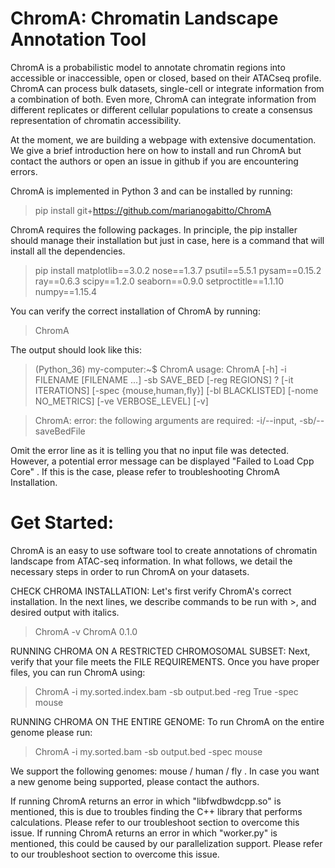 # ChromA: Chromatin Landscape Annotation Tool

ChromA is a probabilistic model to annotate chromatin regions into accessible or inaccessible, open or closed, based on their ATACseq profile. ChromA can process bulk datasets, single-cell or integrate information from a combination of both. Even more, ChromA can integrate information from different replicates or different cellular populations to create a consensus representation of chromatin accessibility.

At the moment, we are building a webpage with extensive documentation. We give a brief introduction here on how to install and run ChromA but contact the authors or open an issue in github if you are encountering errors.


ChromA is implemented in Python 3 and can be installed by running:
> pip install git+https://github.com/marianogabitto/ChromA

ChromA requires the following packages. In principle, the pip installer should manage their installation but just in case, here is a command that will install all the dependencies.

> pip install matplotlib==3.0.2 nose==1.3.7 psutil==5.5.1 pysam==0.15.2 ray==0.6.3 scipy==1.2.0 seaborn==0.9.0 setproctitle==1.1.10 numpy==1.15.4

You can verify the correct installation of ChromA by running:

> ChromA

The output should look like this:
>(Python_36) my-computer:~$ ChromA
usage: ChromA [-h] -i FILENAME [FILENAME ...] -sb SAVE_BED [-reg REGIONS]
?              [-it ITERATIONS] [-spec {mouse,human,fly}] [-bl BLACKLISTED]
              [-nome NO_METRICS] [-ve VERBOSE_LEVEL] [-v]

>ChromA: error: the following arguments are required: -i/--input, -sb/--saveBedFile

Omit the error line as it is telling you that no input file was detected. However, a potential error message can be displayed "Failed to Load Cpp Core" . If this is the case, please refer to troubleshooting ChromA Installation.


# Get Started:
ChromA is an easy to use software tool to create annotations of chromatin landscape from ATAC-seq information. In what follows, we detail the necessary steps in order to run ChromA on your datasets.

CHECK CHROMA INSTALLATION:  Let's first verify ChromA's correct installation. In the next lines, we describe commands to be run with >, and desired output with italics.

> ChromA -v
ChromA 0.1.0

RUNNING CHROMA ON A RESTRICTED CHROMOSOMAL SUBSET:  Next, verify that your file meets the FILE REQUIREMENTS. Once you have proper files, you can run ChromA using:

> ChromA -i my.sorted.index.bam  -sb output.bed -reg True -spec mouse

RUNNING CHROMA ON THE ENTIRE GENOME: To run ChromA on the entire genome please run:
> ChromA -i my.sorted.bam  -sb output.bed -spec mouse

We support the following genomes: mouse / human / fly . In case you want a new genome being supported, please contact the authors.

If running ChromA returns an error in which "libfwdbwdcpp.so" is mentioned, this is due to troubles finding the C++ library that performs calculations. Please refer to our troubleshoot section to overcome this issue.
If running ChromA returns an error in which "worker.py" is mentioned, this could be caused by our parallelization support. Please refer to our troubleshoot section to overcome this issue.
